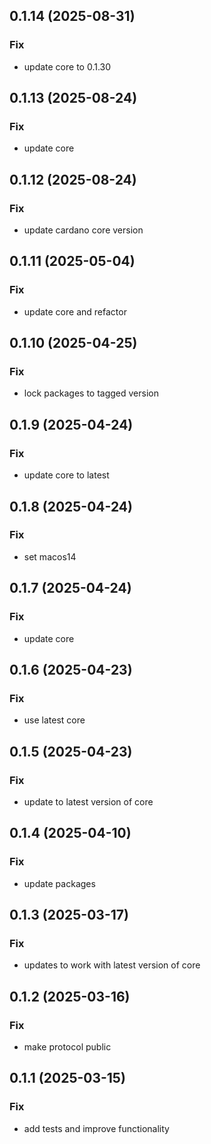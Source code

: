 ## 0.1.14 (2025-08-31)

### Fix

- update core to 0.1.30

## 0.1.13 (2025-08-24)

### Fix

- update core

## 0.1.12 (2025-08-24)

### Fix

- update cardano core version

## 0.1.11 (2025-05-04)

### Fix

- update core and refactor

## 0.1.10 (2025-04-25)

### Fix

- lock packages to tagged version

## 0.1.9 (2025-04-24)

### Fix

- update core to latest

## 0.1.8 (2025-04-24)

### Fix

- set macos14

## 0.1.7 (2025-04-24)

### Fix

- update core

## 0.1.6 (2025-04-23)

### Fix

- use latest core

## 0.1.5 (2025-04-23)

### Fix

- update to latest version of core

## 0.1.4 (2025-04-10)

### Fix

- update packages

## 0.1.3 (2025-03-17)

### Fix

- updates to work with latest version of core

## 0.1.2 (2025-03-16)

### Fix

- make protocol public

## 0.1.1 (2025-03-15)

### Fix

- add tests and improve functionality
